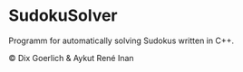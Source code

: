 SudokuSolver
============

Programm for automatically solving Sudokus written in C++.

© Dix Goerlich & Aykut René Inan


